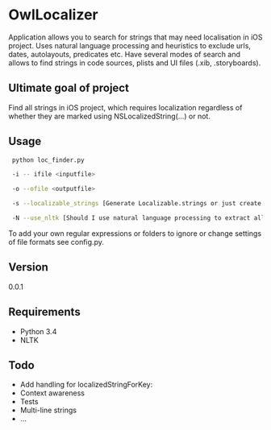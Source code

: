 OwlLocalizer
============

Application allows you to search for strings that may need localisation in iOS project. Uses natural language processing and heuristics to exclude urls, dates, autolayouts, predicates etc. Have several modes of search and allows to find strings in code sources, plists and UI files (.xib, .storyboards).

## Ultimate goal of project
Find all strings in iOS project, which requires localization regardless of whether they are marked using NSLocalizedString(...) or not.

## Usage

```sh
 python loc_finder.py 

 -i -- ifile <inputfile> 

 -o --ofile <outputfile> 

 -s --localizable_strings [Generate Localizable.strings or just create list of strings?]

 -N --use_nltk [Should I use natural language processing to extract all lines which may require localization? (Slower)]
```

To add your own regular expressions or folders to ignore or change settings of file formats see config.py.

## Version
0.0.1

## Requirements

* Python 3.4
* NLTK

## Todo

* Add handling for localizedStringForKey:
* Context awareness
* Tests
* Multi-line strings
* ...

